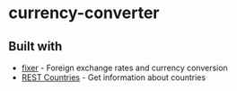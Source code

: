 # currency-converter

## Built with

* [fixer](https://fixer.io/) - Foreign exchange rates and currency conversion
* [REST Countries](https://restcountries.eu/) - Get information about countries